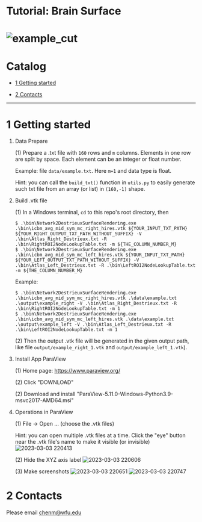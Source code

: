 Tutorial: Brain Surface
===========================
![example_cut](https://user-images.githubusercontent.com/90367338/222873057-b9e954a9-7ebb-4baa-9f28-4a7cc92bcd20.png)
===========================

# Catalog


* [1 Getting started](#1-getting-started)

* [2 Contacts](#2-contacts)


****


# 1 Getting started

1. Data Prepare

   (1) Prepare a .txt file with `160` rows and `m` columns. Elements in one row are split by space. Each element can be an integer or float number.

   Example: file `data/example.txt`. Here `m=1` and data type is float.

   Hint: you can call the `build_txt()` function in `utils.py` to easily generate such txt file from an array (or list) in `(160,-1)` shape.

2. Build .vtk file

   (1) In a Windows terminal, `cd` to this repo's root directory, then

   ```shell
   $ .\bin\Network2DestrieuxSurfaceRendering.exe .\bin\icbm_avg_mid_sym_mc_right_hires.vtk ${YOUR_INPUT_TXT_PATH} ${YOUR_RIGHT_OUTPUT_TXT_PATH_WITHOUT_SUFFIX} -V .\bin\Atlas_Right_Destrieux.txt -R .\bin\RightROI2NodeLookupTable.txt -m ${THE_COLUMN_NUMBER_M}
   $ .\bin\Network2DestrieuxSurfaceRendering.exe .\bin\icbm_avg_mid_sym_mc_left_hires.vtk ${YOUR_INPUT_TXT_PATH} ${YOUR_LEFT_OUTPUT_TXT_PATH_WITHOUT_SUFFIX} -V .\bin\Atlas_Left_Destrieux.txt -R .\bin\LeftROI2NodeLookupTable.txt -m ${THE_COLUMN_NUMBER_M}
   ```

   Example: 
   
   ```shell
   $ .\bin\Network2DestrieuxSurfaceRendering.exe .\bin\icbm_avg_mid_sym_mc_right_hires.vtk .\data\example.txt .\output\example_right -V .\bin\Atlas_Right_Destrieux.txt -R .\bin\RightROI2NodeLookupTable.txt -m 1
   $ .\bin\Network2DestrieuxSurfaceRendering.exe .\bin\icbm_avg_mid_sym_mc_left_hires.vtk .\data\example.txt .\output\example_left -V .\bin\Atlas_Left_Destrieux.txt -R .\bin\LeftROI2NodeLookupTable.txt -m 1
   ```

   (2) Then the output .vtk file will be generated in the given output path, like file `output/example_right_1.vtk` and `output/example_left_1.vtk`).

3. Install App ParaView

   (1) Home page: https://www.paraview.org/
   
   (2) Click "DOWNLOAD"
   
   (2) Download and install "ParaView-5.11.0-Windows-Python3.9-msvc2017-AMD64.msi"

4. Operations in ParaView
   
   (1) File -> Open ... (choose the .vtk files)
   
   Hint: you can open multiple .vtk files at a time. Click the "eye" button near the .vtk file's name to make it visible (or invisible)
![2023-03-03 220413](https://user-images.githubusercontent.com/90367338/222872912-81d61f42-ca82-47d1-9acf-47dde1f703b0.png)

   (2) Hide the XYZ axis label
![2023-03-03 220606](https://user-images.githubusercontent.com/90367338/222872921-2806613b-c242-403c-a5ee-4840b8387dcb.png)

   (3) Make screenshots
![2023-03-03 220651](https://user-images.githubusercontent.com/90367338/222872931-82dd26f6-f176-4baf-bba2-f8042580e41b.png)
![2023-03-03 220747](https://user-images.githubusercontent.com/90367338/222872934-6c483e6f-fb1b-4419-bbb9-b2ed611570a4.png)

# 2 Contacts


Please email chenm@wfu.edu




